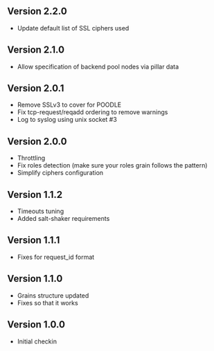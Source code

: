 ## Version 2.2.0

* Update default list of SSL ciphers used

## Version 2.1.0

* Allow specification of backend pool nodes via pillar data

## Version 2.0.1

* Remove SSLv3 to cover for POODLE
* Fix tcp-request/reqadd ordering to remove warnings
* Log to syslog using unix socket #3

## Version 2.0.0

* Throttling
* Fix roles detection (make sure your roles grain follows the pattern)
* Simplify ciphers configuration

## Version 1.1.2

* Timeouts tuning
* Added salt-shaker requirements

## Version 1.1.1

* Fixes for request_id format

## Version 1.1.0

* Grains structure updated
* Fixes so that it works

## Version 1.0.0

* Initial checkin

